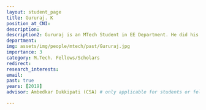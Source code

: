 ```yaml
---
layout: student_page
title: Gururaj. K
position_at_CNI: 
description: 
description2: Gururaj is an MTech Student in EE Department. He did his BTech from NITK Surathkal. He has previously worked at INTEL India for a year. He is interested in Machine Learning and Statistical modelling. His current research focuses on Statistical Network Analysis , Generative Modelling for large-scale Networks ,Dynamic Networks and Heterogenous Networks.
department:
img: assets/img/people/mtech/past/Gururaj.jpg
importance: 3
category: M.Tech. Fellows/Scholars
redirect: 
research_interests: 
email: 
past: true
years: [2019]
advisor: Ambedkar Dukkipati (CSA) # only applicable for students or fellows

---
```

